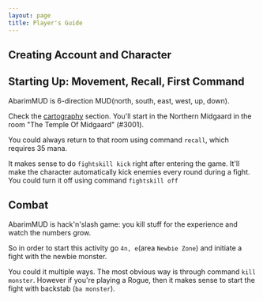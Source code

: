```yaml
---
layout: page
title: Player's Guide
---
```


## Creating Account and Character

## Starting Up: Movement, Recall, First Command
AbarimMUD is 6-direction MUD(north, south, east, west, up, down).

Check the [cartography](/cartography.html) section.
You'll start in the Northern Midgaard in the room "The Temple Of Midgaard" (#3001).

You could always return to that room using command `recall`, which requires 35 mana.

It makes sense to do `fightskill kick` right after entering the game.
It'll make the character automatically kick enemies every round during a fight.
You could turn it off using command `fightskill off`

## Combat
AbarimMUD is hack'n'slash game: you kill stuff for the experience and watch the numbers grow.

So in order to start this activity go `4n, e`(area `Newbie Zone`) and initiate a fight with the newbie monster.

You could it multiple ways. The most obvious way is through command `kill monster`.
However if you're playing a Rogue, then it makes sense to start the fight with backstab (`ba monster`).


